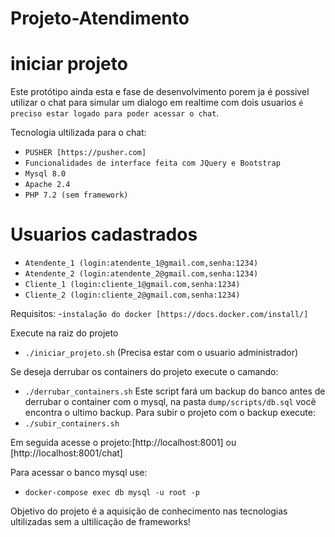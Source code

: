 # Projeto-Atendimento

# iniciar projeto

Este protótipo ainda esta e fase de desenvolvimento porem ja é possivel utilizar o chat para simular um dialogo em realtime com dois usuarios `é preciso estar logado para poder acessar o chat`.

Tecnologia ultilizada para o chat:
- `PUSHER [https://pusher.com]`
- `Funcionalidades de interface feita com JQuery e Bootstrap`
- `Mysql 8.0`
- `Apache 2.4`
- `PHP 7.2 (sem framework)`

# Usuarios cadastrados

- `Atendente_1 (login:atendente_1@gmail.com,senha:1234)`
- `Atendente_2 (login:atendente_2@gmail.com,senha:1234)`
- `Cliente_1 (login:cliente_1@gmail.com,senha:1234)`
- `Cliente_2 (login:cliente_2@gmail.com,senha:1234)`

Requisitos:
-`instalação do docker [https://docs.docker.com/install/]`

Execute na raiz do projeto 
- `./iniciar_projeto.sh`
(Precisa estar com o usuario administrador)

Se deseja derrubar os containers do projeto execute o camando:
- `./derrubar_containers.sh`
Este script fará um backup do banco antes de derrubar o container com o mysql,
na pasta `dump/scripts/db.sql` você encontra o ultimo backup.
Para subir o projeto com o backup execute:
- `./subir_containers.sh`

Em seguida acesse o projeto:[http://localhost:8001] ou [http://localhost:8001/chat]

Para acessar o banco mysql use:

- `docker-compose exec db mysql -u root -p` 

Objetivo do projeto é a aquisição de conhecimento nas tecnologias ultilizadas sem a ultilicação de frameworks!